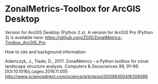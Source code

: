 # ZonalMetrics-Toolbox for ArcGIS Desktop
Version for ArcGIS Desktop (Python 2.x). A version for ArcGIS Pro (Python 3) is available here: https://github.com/ZGIS/ZonalMetrics-Toolbox_ArcGIS_Pro

How to cite and background information:

Adamczyk, J., Tiede, D., 2017. ZonalMetrics - a Python toolbox for zonal landscape structure analysis. Computers & Geosciences 99, 91–99. DOI:10.1016/j.cageo.2016.11.005
http://www.sciencedirect.com/science/article/pii/S0098300416306586